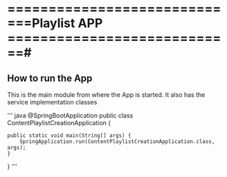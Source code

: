 # =============================Playlist APP ============================#

## How to run the App ##
This is the main module from where the App is started. It also has the service implementation classes

'''
  java
   @SpringBootApplication
	public class ContentPlaylistCreationApplication {

	public static void main(String[] args) {
		SpringApplication.run(ContentPlaylistCreationApplication.class, args);
	}
}
'''



